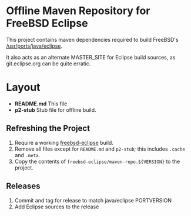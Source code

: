 # Offline Maven Repository for FreeBSD Eclipse

This project contains maven dependencies required to build
FreeBSD's [/usr/ports/java/eclipse](https://svnweb.freebsd.org/ports/head/java/eclipse/).

It also acts as an alternate MASTER_SITE for Eclipse build
sources, as git.eclipse.org can be quite erratic.

# Layout

* **README.md** This file
* **p2-stub** Stub file for offline build.

## Refreshing the Project

1. Require a working [freebsd-eclipse](https://github.com/daemonblade/freebsd-eclipse)
build.
1. Remove all files except for `README.md` and `p2-stub`; this
includes `.cache` and `.meta`.
1. Copy the contents of `freebsd-eclipse/maven-repo.${VERSION}`
to the project.

## Releases

1. Commit and tag for release to match java/eclipse PORTVERSION
1. Add Eclipse sources to the release
